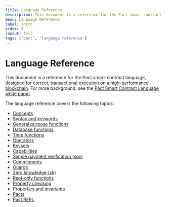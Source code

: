 ```yaml
---
title: Language Reference
description: This document is a reference for the Pact smart-contract language, designed for correct, transactional execution on a high-performance blockchain.
menu: Language Reference
label: Intro
order: 4
layout: full
tags: ['pact', 'language reference']
---
```


# Language Reference

This document is a reference for the Pact smart-contract language, designed for correct, transactional execution on a [high-performance blockchain](http://kadena.io). For more background, see the [Pact Smart Contract Language white paper](https://www.kadena.io/whitepapers).

The language reference covers the following topics:

- [Concepts](/pact/reference/concepts)
- [Syntax and keywords](/pact/reference/syntax)
- [General purpose functions](/pact/reference/functions)
- [Database functions](/pact/reference/functions/database)
- [Time functions](/pact/reference/functions/time)
- [Operators](/pact/reference/functions/operators)
- [Keysets](/pact/reference/functions/keysets)
- [Capabilities](/pact/reference/functions/capabilities)
- [Simple payment verification (spv)](/pact/reference/functions/spv)
- [Commitments](/pact/reference/functions/commitments)
- [Guards](/pact/reference/functions/guards)
- [Zero knowledge (zk)](/pact/reference/functions/zk)
- [Repl-only functions](/pact/reference/functions/repl-only-functions)
- [Property checking](/pact/reference/property-checking)
- [Properties and invariants](/pact/reference/properties-and-invariants)
- [Pacts](/pact/reference/pacts)
- [Pact REPL](/pact/reference/pact-repl-cli)
